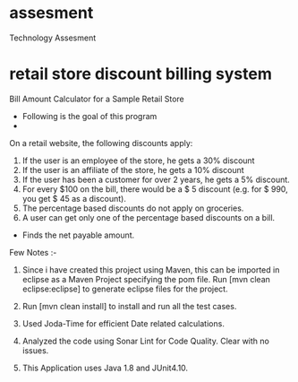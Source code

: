 # assesment
Technology Assesment

retail store discount billing system
======================================

Bill Amount Calculator for a Sample Retail Store

 * Following is the goal of this program
 * 
On a retail website, the following discounts apply:
1. If the user is an employee of the store, he gets a 30% discount
2. If the user is an affiliate of the store, he gets a 10% discount
3. If the user has been a customer for over 2 years, he gets a 5% discount.
4. For every $100 on the bill, there would be a $ 5 discount (e.g. for $ 990, you get $ 45
as a discount).
5. The percentage based discounts do not apply on groceries.
6. A user can get only one of the percentage based discounts on a bill.
 
 * Finds the net payable amount.
 
 Few Notes :- 
 
 1. Since i have created this project using Maven, this can be imported in eclipse as a Maven Project specifying the pom file. Run [mvn clean eclipse:eclipse] to generate eclipse files for the project.
 
 2. Run [mvn clean install] to install and run all the test cases.
 
 3. Used Joda-Time for efficient Date related calculations.
 
 4. Analyzed the code using Sonar Lint for Code Quality. Clear with no issues.
 
 5. This Application uses Java 1.8 and JUnit4.10.
 
